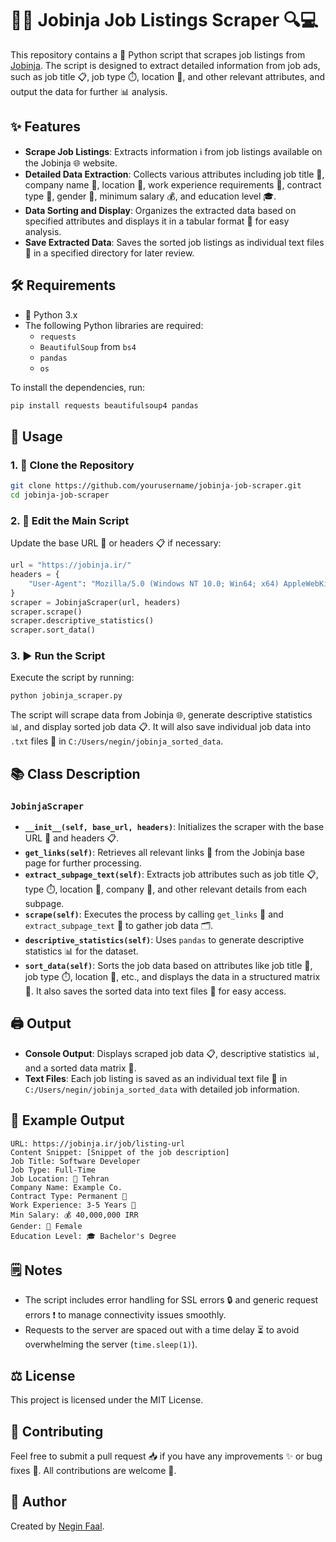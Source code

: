 # 🏢💼 Jobinja Job Listings Scraper 🔍💻

This repository contains a 🐍 Python script that scrapes job listings from [Jobinja](https://jobinja.ir/). The script is designed to extract detailed information from job ads, such as job title 📋, job type ⏱️, location 📍, and other relevant attributes, and output the data for further 📊 analysis.


## ✨ Features
- **Scrape Job Listings**: Extracts information ℹ️ from job listings available on the Jobinja 🌐 website.
- **Detailed Data Extraction**: Collects various attributes including job title 📜, company name 🏢, location 📍, work experience requirements 💼, contract type 📃, gender 🚻, minimum salary 💰, and education level 🎓.
- **Data Sorting and Display**: Organizes the extracted data based on specified attributes and displays it in a tabular format 🧮 for easy analysis.
- **Save Extracted Data**: Saves the sorted job listings as individual text files 📄 in a specified directory for later review.

## 🛠️ Requirements
- 🐍 Python 3.x
- The following Python libraries are required:
  - `requests`
  - `BeautifulSoup` from `bs4`
  - `pandas`
  - `os`

To install the dependencies, run:

```sh
pip install requests beautifulsoup4 pandas
```

## 🚀 Usage

### 1. 🔄 Clone the Repository

   ```sh
   git clone https://github.com/yourusername/jobinja-job-scraper.git
   cd jobinja-job-scraper
   ```

### 2. 📝 Edit the Main Script

   Update the base URL 🔗 or headers 📋 if necessary:

   ```python
   url = "https://jobinja.ir/"
   headers = {
       "User-Agent": "Mozilla/5.0 (Windows NT 10.0; Win64; x64) AppleWebKit/537.36 (KHTML, like Gecko) Chrome/58.0.3029.110 Safari/537.3"
   }
   scraper = JobinjaScraper(url, headers)
   scraper.scrape()
   scraper.descriptive_statistics()
   scraper.sort_data()
   ```

### 3. ▶️ Run the Script

   Execute the script by running:

   ```sh
   python jobinja_scraper.py
   ```

   The script will scrape data from Jobinja 🌐, generate descriptive statistics 📊, and display sorted job data 📋. It will also save individual job data into `.txt` files 📁 in `C:/Users/negin/jobinja_sorted_data`.

## 📚 Class Description

### `JobinjaScraper`

- **`__init__(self, base_url, headers)`**: Initializes the scraper with the base URL 🔗 and headers 📋.
- **`get_links(self)`**: Retrieves all relevant links 🔗 from the Jobinja base page for further processing.
- **`extract_subpage_text(self)`**: Extracts job attributes such as job title 📋, type ⏱️, location 📍, company 🏢, and other relevant details from each subpage.
- **`scrape(self)`**: Executes the process by calling `get_links` 🔗 and `extract_subpage_text` 📜 to gather job data 🗂️.
- **`descriptive_statistics(self)`**: Uses `pandas` to generate descriptive statistics 📊 for the dataset.
- **`sort_data(self)`**: Sorts the job data based on attributes like job title 📜, job type ⏱️, location 📍, etc., and displays the data in a structured matrix 🧮. It also saves the sorted data into text files 📁 for easy access.

## 🖨️ Output
- **Console Output**: Displays scraped job data 📋, descriptive statistics 📊, and a sorted data matrix 🧮.
- **Text Files**: Each job listing is saved as an individual text file 📄 in `C:/Users/negin/jobinja_sorted_data` with detailed job information.

## 📝 Example Output
```
URL: https://jobinja.ir/job/listing-url
Content Snippet: [Snippet of the job description]
Job Title: Software Developer
Job Type: Full-Time
Job Location: 📍 Tehran
Company Name: Example Co.
Contract Type: Permanent 📃
Work Experience: 3-5 Years 💼
Min Salary: 💰 40,000,000 IRR
Gender: 🚻 Female
Education Level: 🎓 Bachelor's Degree
```

## 🗒️ Notes
- The script includes error handling for SSL errors 🔒 and generic request errors ❗ to manage connectivity issues smoothly.
- Requests to the server are spaced out with a time delay ⏳ to avoid overwhelming the server (`time.sleep(1)`).

## ⚖️ License
This project is licensed under the MIT License.

## 🤝 Contributing
Feel free to submit a pull request 📥 if you have any improvements ✨ or bug fixes 🐛. All contributions are welcome 🤗.

## 👤 Author
Created by [Negin Faal](https://github.com/Neginfl).


